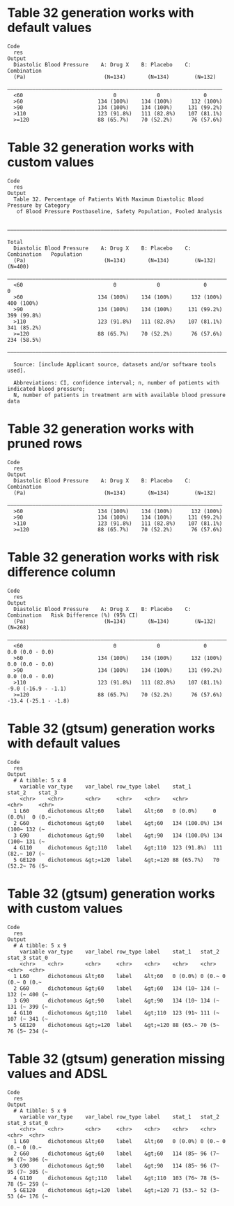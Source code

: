 # Table 32 generation works with default values

    Code
      res
    Output
      Diastolic Blood Pressure    A: Drug X    B: Placebo    C: Combination
      (Pa)                         (N=134)       (N=134)        (N=132)    
      —————————————————————————————————————————————————————————————————————
      <60                             0             0              0       
      >60                        134 (100%)    134 (100%)      132 (100%)  
      >90                        134 (100%)    134 (100%)     131 (99.2%)  
      >110                       123 (91.8%)   111 (82.8%)    107 (81.1%)  
      >=120                      88 (65.7%)    70 (52.2%)      76 (57.6%)  

# Table 32 generation works with custom values

    Code
      res
    Output
      Table 32. Percentage of Patients With Maximum Diastolic Blood Pressure by Category
       of Blood Pressure Postbaseline, Safety Population, Pooled Analysis
      
      ———————————————————————————————————————————————————————————————————————————————————
                                                                                 Total   
      Diastolic Blood Pressure    A: Drug X    B: Placebo    C: Combination   Population 
      (Pa)                         (N=134)       (N=134)        (N=132)         (N=400)  
      ———————————————————————————————————————————————————————————————————————————————————
      <60                             0             0              0               0     
      >60                        134 (100%)    134 (100%)      132 (100%)     400 (100%) 
      >90                        134 (100%)    134 (100%)     131 (99.2%)     399 (99.8%)
      >110                       123 (91.8%)   111 (82.8%)    107 (81.1%)     341 (85.2%)
      >=120                      88 (65.7%)    70 (52.2%)      76 (57.6%)     234 (58.5%)
      ———————————————————————————————————————————————————————————————————————————————————
      
      Source: [include Applicant source, datasets and/or software tools used].
      
      Abbreviations: CI, confidence interval; n, number of patients with indicated blood pressure;
      N, number of patients in treatment arm with available blood pressure data

# Table 32 generation works with pruned rows

    Code
      res
    Output
      Diastolic Blood Pressure    A: Drug X    B: Placebo    C: Combination
      (Pa)                         (N=134)       (N=134)        (N=132)    
      —————————————————————————————————————————————————————————————————————
      >60                        134 (100%)    134 (100%)      132 (100%)  
      >90                        134 (100%)    134 (100%)     131 (99.2%)  
      >110                       123 (91.8%)   111 (82.8%)    107 (81.1%)  
      >=120                      88 (65.7%)    70 (52.2%)      76 (57.6%)  

# Table 32 generation works with risk difference column

    Code
      res
    Output
      Diastolic Blood Pressure    A: Drug X    B: Placebo    C: Combination   Risk Difference (%) (95% CI)
      (Pa)                         (N=134)       (N=134)        (N=132)                 (N=268)           
      ————————————————————————————————————————————————————————————————————————————————————————————————————
      <60                             0             0              0                0.0 (0.0 - 0.0)       
      >60                        134 (100%)    134 (100%)      132 (100%)           0.0 (0.0 - 0.0)       
      >90                        134 (100%)    134 (100%)     131 (99.2%)           0.0 (0.0 - 0.0)       
      >110                       123 (91.8%)   111 (82.8%)    107 (81.1%)         -9.0 (-16.9 - -1.1)     
      >=120                      88 (65.7%)    70 (52.2%)      76 (57.6%)         -13.4 (-25.1 - -1.8)    

# Table 32 (gtsum) generation works with default values

    Code
      res
    Output
      # A tibble: 5 x 8
        variable var_type    var_label row_type label    stat_1       stat_2    stat_3
        <chr>    <chr>       <chr>     <chr>    <chr>    <chr>        <chr>     <chr> 
      1 L60      dichotomous &lt;60    label    &lt;60   0 (0.0%)     0 (0.0%)  0 (0.~
      2 G60      dichotomous &gt;60    label    &gt;60   134 (100.0%) 134 (100~ 132 (~
      3 G90      dichotomous &gt;90    label    &gt;90   134 (100.0%) 134 (100~ 131 (~
      4 G110     dichotomous &gt;110   label    &gt;110  123 (91.8%)  111 (82.~ 107 (~
      5 GE120    dichotomous &gt;=120  label    &gt;=120 88 (65.7%)   70 (52.2~ 76 (5~

# Table 32 (gtsum) generation works with custom values

    Code
      res
    Output
      # A tibble: 5 x 9
        variable var_type    var_label row_type label    stat_1   stat_2 stat_3 stat_0
        <chr>    <chr>       <chr>     <chr>    <chr>    <chr>    <chr>  <chr>  <chr> 
      1 L60      dichotomous &lt;60    label    &lt;60   0 (0.0%) 0 (0.~ 0 (0.~ 0 (0.~
      2 G60      dichotomous &gt;60    label    &gt;60   134 (10~ 134 (~ 132 (~ 400 (~
      3 G90      dichotomous &gt;90    label    &gt;90   134 (10~ 134 (~ 131 (~ 399 (~
      4 G110     dichotomous &gt;110   label    &gt;110  123 (91~ 111 (~ 107 (~ 341 (~
      5 GE120    dichotomous &gt;=120  label    &gt;=120 88 (65.~ 70 (5~ 76 (5~ 234 (~

# Table 32 (gtsum) generation missing values and ADSL

    Code
      res
    Output
      # A tibble: 5 x 9
        variable var_type    var_label row_type label    stat_1   stat_2 stat_3 stat_0
        <chr>    <chr>       <chr>     <chr>    <chr>    <chr>    <chr>  <chr>  <chr> 
      1 L60      dichotomous &lt;60    label    &lt;60   0 (0.0%) 0 (0.~ 0 (0.~ 0 (0.~
      2 G60      dichotomous &gt;60    label    &gt;60   114 (85~ 96 (7~ 96 (7~ 306 (~
      3 G90      dichotomous &gt;90    label    &gt;90   114 (85~ 96 (7~ 95 (7~ 305 (~
      4 G110     dichotomous &gt;110   label    &gt;110  103 (76~ 78 (5~ 78 (5~ 259 (~
      5 GE120    dichotomous &gt;=120  label    &gt;=120 71 (53.~ 52 (3~ 53 (4~ 176 (~


